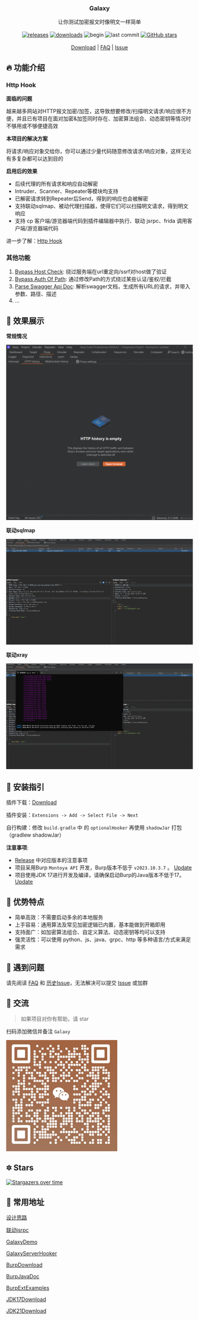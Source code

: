 <h3 align="center">Galaxy</h3>
<p align="center">
让你测试加密报文时像明文一样简单
<br>
<br>
<a href="https://github.com/outlaws-bai/Galaxy/releases"><img alt="releases" src="https://img.shields.io/github/release/outlaws-bai/Galaxy"/></a>
<a href="https://github.com/outlaws-bai/Galaxy/releases"><img alt="downloads" src="https://img.shields.io/github/downloads/outlaws-bai/Galaxy/total?color=orange"/></a>
<img alt="begin" src="https://img.shields.io/badge/begin-202406-green"/>
<img alt="last commit" src="https://img.shields.io/github/last-commit/outlaws-bai/Galaxy"/>
<a href="https://github.com/outlaws-bai/Galaxy/stargazers"><img alt="GitHub stars" src="https://img.shields.io/github/stars/outlaws-bai/Galaxy"/></a>
<br>
<br>
<a href="https://github.com/outlaws-bai/Galaxy/releases">Download</a> | 
<a href="https://github.com/outlaws-bai/Galaxy/blob/main/docs/FAQ.md">FAQ</a> | 
<a href="https://github.com/outlaws-bai/Galaxy/issues">Issue</a>
</p>

## 🔥 功能介绍

### Http Hook

**面临的问题**

越来越多网站对HTTP报文加密/加签，这导致想要修改/扫描明文请求/响应很不方便，并且已有项目在面对加密&加签同时存在、加密算法组合、动态密钥等情况时不够用或不够便捷高效

**本项目的解决方案**

将请求/响应对象交给你，你可以通过少量代码随意修改请求/响应对象，这样无论有多复杂都可以达到目的

**启用后的效果**

- 后续代理的所有请求和响应自动解密
- Intruder、Scanner、Repeater等模块均支持
- 已解密请求转到Repeater后Send，得到的响应也会被解密
- 支持联动sqlmap、被动代理扫描器，使得它们可以扫描明文请求，得到明文响应
- 支持 cp 客户端/游览器端代码到插件编辑器中执行、联动 jsrpc、frida 调用客户端/游览器端代码

进一步了解：[Http Hook](https://github.com/outlaws-bai/Galaxy/blob/main/docs/HttpHook.md)

### 其他功能

1. [Bypass Host Check](https://github.com/outlaws-bai/Galaxy/blob/main/docs/Other.md#Bypass-Host-Check):  绕过服务端在url重定向/ssrf对host做了验证
2. [Bypass Auth Of Path](https://github.com/outlaws-bai/Galaxy/blob/main/docs/Other.md#Bypass-Auth-Of-Path):  通过修改Path的方式绕过某些认证/鉴权/拦截
3. [Parse Swagger Api Doc](https://github.com/outlaws-bai/Galaxy/blob/main/docs/Other.md#Parse-Swagger-Api-Doc):  解析swagger文档，生成所有URL的请求，并带入参数、路径、描述
4. ...

## 🎥 效果展示

**常规情况**

![hook](https://raw.githubusercontent.com/outlaws-bai/picture/main/img/hook.gif)

**联动sqlmap**

![linkage-sqlmap](https://raw.githubusercontent.com/outlaws-bai/picture/main/img/linkage-sqlmap.gif)

**联动xray**

![linkage-xray](https://raw.githubusercontent.com/outlaws-bai/picture/main/img/linkage-xray.gif)

## 🚀 安装指引

插件下载：[Download](https://github.com/outlaws-bai/Galaxy/releases)

插件安装：`Extensions -> Add -> Select File -> Next`

自行构建：修改 `build.gradle` 中 的 `optionalHooker` 再使用 `shadowJar` 打包（gradlew shadowJar）

**注意事项**:

- [Release](https://github.com/outlaws-bai/Galaxy/releases) 中对应版本的注意事项
- 项目采用Burp `Montoya API` 开发，Burp版本不低于 `v2023.10.3.7` 。 [Update](https://github.com/outlaws-bai/Galaxy?tab=readme-ov-file#%E5%B8%B8%E7%94%A8%E5%9C%B0%E5%9D%80)
- 项目使用JDK 17进行开发及编译，请确保启动Burp的Java版本不低于17。 [Update](https://github.com/outlaws-bai/Galaxy?tab=readme-ov-file#%E5%B8%B8%E7%94%A8%E5%9C%B0%E5%9D%80)

## 📶 优势特点

- 简单高效：不需要启动多余的本地服务
- 上手容易：通用算法及常见加密逻辑已内置，基本能做到开箱即用
- 支持面广：如加密算法组合、自定义算法、动态密钥等均可以支持
- 强灵活性：可以使用 python、js、java、grpc、http 等多种语言/方式来满足需求

## 🐛 遇到问题

请先阅读 [FAQ](https://github.com/outlaws-bai/Galaxy/blob/main/docs/FAQ.md) 和 [历史Issue](https://github.com/outlaws-bai/Galaxy/issues?q=is%3Aissue)，无法解决可以提交 [Issue](https://github.com/outlaws-bai/Galaxy/issues) 或加群

## 📢 交流

> 如果项目对你有帮助，请 star

扫码添加微信并备注 `Galaxy` 

<img src="https://raw.githubusercontent.com/outlaws-bai/picture/main/img/image-20240731000104866.png" width="300" height="300"/>

## 🔯 Stars

[![Stargazers over time](https://starchart.cc/outlaws-bai/Galaxy.svg?variant=adaptive)](https://starchart.cc/outlaws-bai/Galaxy)

## 🔗 常用地址

[设计思路](https://xz.aliyun.com/t/15051)

[联动jsrpc](https://xz.aliyun.com/t/15252)

[GalaxyDemo](https://github.com/outlaws-bai/GalaxyDemo)

[GalaxyServerHooker](https://github.com/outlaws-bai/GalaxyServerHooker)

[BurpDownload](https://portswigger.net/burp/releases#professional)

[BurpJavaDoc](https://portswigger.github.io/burp-extensions-montoya-api/javadoc/burp/api/montoya/MontoyaApi.html)

[BurpExtExamples](https://github.com/PortSwigger/burp-extensions-montoya-api-examples)

[JDK17Download](https://docs.aws.amazon.com/corretto/latest/corretto-17-ug/downloads-list.html)

[JDK21Download](https://docs.aws.amazon.com/corretto/latest/corretto-21-ug/downloads-list.html)
